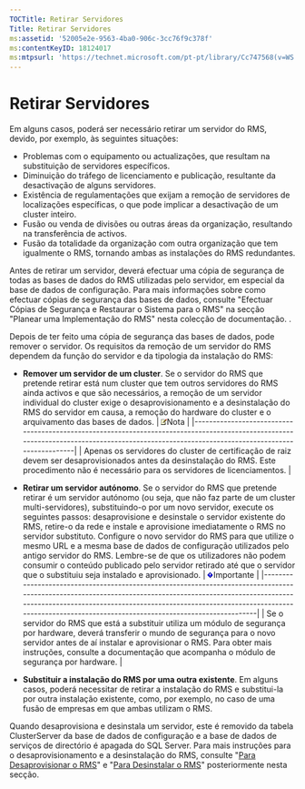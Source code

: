 ```yaml
---
TOCTitle: Retirar Servidores
Title: Retirar Servidores
ms:assetid: '52005e2e-9563-4ba0-906c-3cc76f9c378f'
ms:contentKeyID: 18124017
ms:mtpsurl: 'https://technet.microsoft.com/pt-pt/library/Cc747568(v=WS.10)'
---
```


Retirar Servidores
==================

Em alguns casos, poderá ser necessário retirar um servidor do RMS, devido, por exemplo, às seguintes situações:

-   Problemas com o equipamento ou actualizações, que resultam na substituição de servidores específicos.
-   Diminuição do tráfego de licenciamento e publicação, resultante da desactivação de alguns servidores.
-   Existência de regulamentações que exijam a remoção de servidores de localizações específicas, o que pode implicar a desactivação de um cluster inteiro.
-   Fusão ou venda de divisões ou outras áreas da organização, resultando na transferência de activos.
-   Fusão da totalidade da organização com outra organização que tem igualmente o RMS, tornando ambas as instalações do RMS redundantes.

Antes de retirar um servidor, deverá efectuar uma cópia de segurança de todas as bases de dados do RMS utilizadas pelo servidor, em especial da base de dados de configuração. Para mais informações sobre como efectuar cópias de segurança das bases de dados, consulte "Efectuar Cópias de Segurança e Restaurar o Sistema para o RMS" na secção "Planear uma Implementação do RMS" nesta colecção de documentação. .

Depois de ter feito uma cópia de segurança das bases de dados, pode remover o servidor. Os requisitos da remoção de um servidor do RMS dependem da função do servidor e da tipologia da instalação do RMS:

-   **Remover um servidor de um cluster**. Se o servidor do RMS que pretende retirar está num cluster que tem outros servidores do RMS ainda activos e que são necessários, a remoção de um servidor individual do cluster exige o desaprovisionamento e a desinstalação do RMS do servidor em causa, a remoção do hardware do cluster e o arquivamento das bases de dados.
    | ![](/security-updates/images/Cc747568.note(WS.10).gif)Nota                                                                                                                       |
    |---------------------------------------------------------------------------------------------------------------------------------------------------------------------------------------------|
    | Apenas os servidores do cluster de certificação de raiz devem ser desaprovisionados antes da desinstalação do RMS. Este procedimento não é necessário para os servidores de licenciamentos. |

-   **Retirar um servidor autónomo**. Se o servidor do RMS que pretende retirar é um servidor autónomo (ou seja, que não faz parte de um cluster multi-servidores), substituindo-o por um novo servidor, execute os seguintes passos: desaprovisione e desinstale o servidor existente do RMS, retire-o da rede e instale e aprovisione imediatamente o RMS no servidor substituto. Configure o novo servidor do RMS para que utilize o mesmo URL e a mesma base de dados de configuração utilizados pelo antigo servidor do RMS. Lembre-se de que os utilizadores não podem consumir o conteúdo publicado pelo servidor retirado até que o servidor que o substituiu seja instalado e aprovisionado.
    | ![](/security-updates/images/Cc747568.Important(WS.10).gif)Importante                                                                                                                                                                                                                     |
    |------------------------------------------------------------------------------------------------------------------------------------------------------------------------------------------------------------------------------------------------------------------------------------------------------|
    | Se o servidor do RMS que está a substituir utiliza um módulo de segurança por hardware, deverá transferir o mundo de segurança para o novo servidor antes de aí instalar e aprovisionar o RMS. Para obter mais instruções, consulte a documentação que acompanha o módulo de segurança por hardware. |

-   **Substituir a instalação do RMS por uma outra existente**. Em alguns casos, poderá necessitar de retirar a instalação do RMS e substitui-la por outra instalação existente, como, por exemplo, no caso de uma fusão de empresas em que ambas utilizam o RMS.

Quando desaprovisiona e desinstala um servidor, este é removido da tabela ClusterServer da base de dados de configuração e a base de dados de serviços de directório é apagada do SQL Server. Para mais instruções para o desaprovisionamento e a desinstalação do RMS, consulte "[Para Desaprovisionar o RMS](https://technet.microsoft.com/9fa63daa-5fb9-4afd-8371-b38248619857)" e "[Para Desinstalar o RMS](https://technet.microsoft.com/885e3b4f-ea32-466f-9f7f-d8440b0f7c28)" posteriormente nesta secção.
